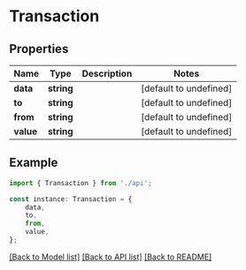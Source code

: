 # Transaction


## Properties

Name | Type | Description | Notes
------------ | ------------- | ------------- | -------------
**data** | **string** |  | [default to undefined]
**to** | **string** |  | [default to undefined]
**from** | **string** |  | [default to undefined]
**value** | **string** |  | [default to undefined]

## Example

```typescript
import { Transaction } from './api';

const instance: Transaction = {
    data,
    to,
    from,
    value,
};
```

[[Back to Model list]](../README.md#documentation-for-models) [[Back to API list]](../README.md#documentation-for-api-endpoints) [[Back to README]](../README.md)
